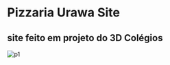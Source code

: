 
# Pizzaria Urawa Site
## site feito em projeto do 3D Colégios 


![p1](https://github.com/user-attachments/assets/dbda4120-6818-4d38-bba2-3b7a83e4c8ac)
